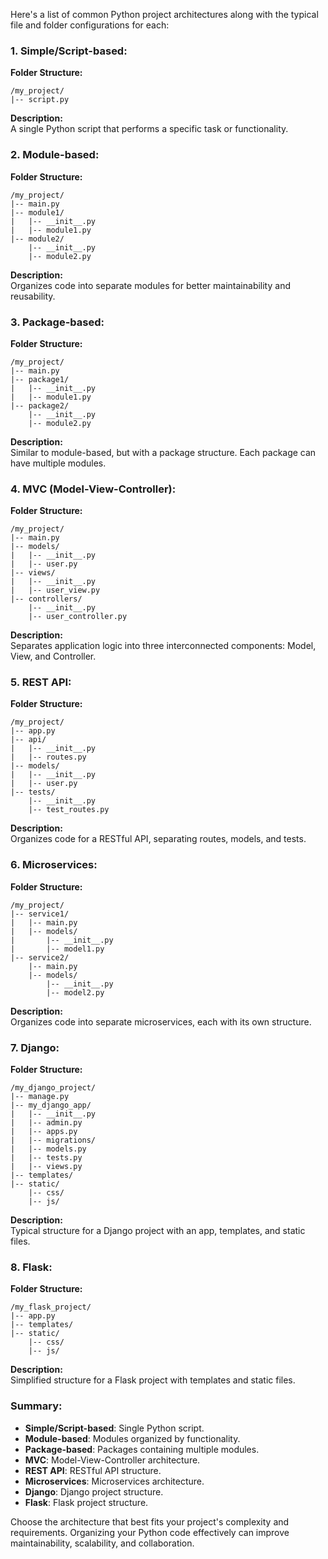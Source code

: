 Here's a list of common Python project architectures along with the typical file and folder configurations for each:

### 1. Simple/Script-based:

**Folder Structure:**
```
/my_project/
|-- script.py
```

**Description:**  
A single Python script that performs a specific task or functionality.

### 2. Module-based:

**Folder Structure:**
```
/my_project/
|-- main.py
|-- module1/
|   |-- __init__.py
|   |-- module1.py
|-- module2/
    |-- __init__.py
    |-- module2.py
```

**Description:**  
Organizes code into separate modules for better maintainability and reusability.

### 3. Package-based:

**Folder Structure:**
```
/my_project/
|-- main.py
|-- package1/
|   |-- __init__.py
|   |-- module1.py
|-- package2/
    |-- __init__.py
    |-- module2.py
```

**Description:**  
Similar to module-based, but with a package structure. Each package can have multiple modules.

### 4. MVC (Model-View-Controller):

**Folder Structure:**
```
/my_project/
|-- main.py
|-- models/
|   |-- __init__.py
|   |-- user.py
|-- views/
|   |-- __init__.py
|   |-- user_view.py
|-- controllers/
    |-- __init__.py
    |-- user_controller.py
```

**Description:**  
Separates application logic into three interconnected components: Model, View, and Controller.

### 5. REST API:

**Folder Structure:**
```
/my_project/
|-- app.py
|-- api/
|   |-- __init__.py
|   |-- routes.py
|-- models/
|   |-- __init__.py
|   |-- user.py
|-- tests/
    |-- __init__.py
    |-- test_routes.py
```

**Description:**  
Organizes code for a RESTful API, separating routes, models, and tests.

### 6. Microservices:

**Folder Structure:**
```
/my_project/
|-- service1/
|   |-- main.py
|   |-- models/
|       |-- __init__.py
|       |-- model1.py
|-- service2/
    |-- main.py
    |-- models/
        |-- __init__.py
        |-- model2.py
```

**Description:**  
Organizes code into separate microservices, each with its own structure.

### 7. Django:

**Folder Structure:**
```
/my_django_project/
|-- manage.py
|-- my_django_app/
|   |-- __init__.py
|   |-- admin.py
|   |-- apps.py
|   |-- migrations/
|   |-- models.py
|   |-- tests.py
|   |-- views.py
|-- templates/
|-- static/
    |-- css/
    |-- js/
```

**Description:**  
Typical structure for a Django project with an app, templates, and static files.

### 8. Flask:

**Folder Structure:**
```
/my_flask_project/
|-- app.py
|-- templates/
|-- static/
    |-- css/
    |-- js/
```

**Description:**  
Simplified structure for a Flask project with templates and static files.

### Summary:

- **Simple/Script-based**: Single Python script.
- **Module-based**: Modules organized by functionality.
- **Package-based**: Packages containing multiple modules.
- **MVC**: Model-View-Controller architecture.
- **REST API**: RESTful API structure.
- **Microservices**: Microservices architecture.
- **Django**: Django project structure.
- **Flask**: Flask project structure.

Choose the architecture that best fits your project's complexity and requirements. Organizing your Python code effectively can improve maintainability, scalability, and collaboration.